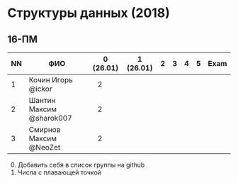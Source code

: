 # Структуры данных (2018)
## 16-ПМ

| NN  | ФИО                      | 0 (26.01)| 1 (26.01) | 2   | 3   | 4   | 5     | Exam  |
| --- | ------------------------ | -------- | --- | --- | --- | --- | --- | ----- |
| 1   | Кочин Игорь @ickor       |    2     |     |     |     |     |     |       |
| 2   | Шантин Максим @sharok007 |    2     |     |     |     |     |     |       |
| 3   | Смирнов Максим @NeoZet   |    2     |     |     |     |     |     |       |

0. Добавить себя в список группы на github
1. Числа с плавающей точкой
